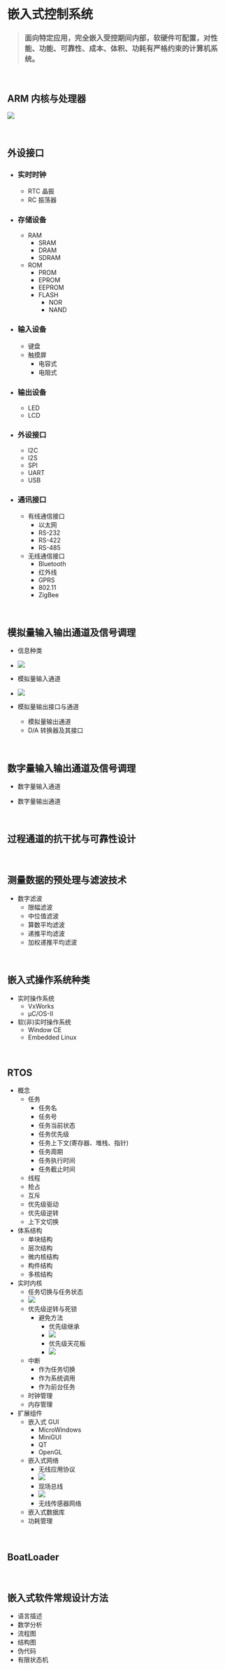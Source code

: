 <!-- @format -->

# 嵌入式控制系统

> ### 面向特定应用，完全嵌入受控期间内部，软硬件可配置，对性能、功能、可靠性、成本、体积、功耗有严格约束的计算机系统。

&nbsp;

## ARM 内核与处理器

![](images/27.png)

&nbsp;

## 外设接口

- ### 实时时钟
  - RTC 晶振
  - RC 振荡器
- ### 存储设备
  - RAM
    - SRAM
    - DRAM
    - SDRAM
  - ROM
    - PROM
    - EPROM
    - EEPROM
    - FLASH
      - NOR
      - NAND
- ### 输入设备
  - 键盘
  - 触摸屏
    - 电容式
    - 电阻式
- ### 输出设备
  - LED
  - LCD
- ### 外设接口
  - I2C
  - I2S
  - SPI
  - UART
  - USB
- ### 通讯接口
  - 有线通信接口
    - 以太网
    - RS-232
    - RS-422
    - RS-485
  - 无线通信接口
    - Bluetooth
    - 红外线
    - GPRS
    - 802.11
    - ZigBee

&nbsp;

## 模拟量输入输出通道及信号调理

- 信息种类

- ![](images/28.png)

- 模拟量输入通道

- ![](images/29.png)

- 模拟量输出接口与通道
  - 模拟量输出通道
  - D/A 转换器及其接口

&nbsp;

## 数字量输入输出通道及信号调理

- 数字量输入通道

- 数字量输出通道

&nbsp;

## 过程通道的抗干扰与可靠性设计

&nbsp;

## 测量数据的预处理与滤波技术

- 数字滤波
  - 限幅滤波
  - 中位值滤波
  - 算数平均滤波
  - 递推平均滤波
  - 加权递推平均滤波

&nbsp;

## 嵌入式操作系统种类

- 实时操作系统
  - VxWorks
  - μC/OS-II
- 软(非)实时操作系统
  - Window CE
  - Embedded Linux

&nbsp;

## RTOS

- 概念
  - 任务
    - 任务名
    - 任务号
    - 任务当前状态
    - 任务优先级
    - 任务上下文(寄存器、堆栈、指针)
    - 任务周期
    - 任务执行时间
    - 任务截止时间
  - 线程
  - 抢占
  - 互斥
  - 优先级驱动
  - 优先级逆转
  - 上下文切换
- 体系结构
  - 单块结构
  - 层次结构
  - 微内核结构
  - 构件结构
  - 多核结构
- 实时内核
  - 任务切换与任务状态
  - ![](images/31.png)
  - 优先级逆转与死锁
    - 避免方法
      - 优先级继承
      - ![](images/32.png)
      - 优先级天花板
      - ![](images/33.png)
  - 中断
    - 作为任务切换
    - 作为系统调用
    - 作为前台任务
  - 时钟管理
  - 内存管理
- 扩展组件
  - 嵌入式 GUI
    - MicroWindows
    - MiniGUI
    - QT
    - OpenGL
  - 嵌入式网络
    - 无线应用协议
    - ![](images/34.png)
    - 现场总线
    - ![](images/35.png)
    - 无线传感器网络
  - 嵌入式数据库
  - 功耗管理

&nbsp;

## BoatLoader

&nbsp;

## 嵌入式软件常规设计方法

- 语言描述
- 数学分析
- 流程图
- 结构图
- 伪代码
- 有限状态机
